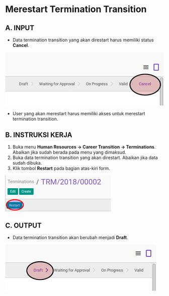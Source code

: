 # Merestart Termination Transition

## A. INPUT

* Data termination transition yang akan direstart harus memiliki status **Cancel**.

![](../../img/termination-transition/status-cancel.png)

* User yang akan merestart harus memiliki akses untuk merestart termination transition.

## B. INSTRUKSI KERJA

1. Buka menu **Human Resources -> Career Transition -> Terminations**. Abaikan jika sudah berada pada menu yang dimaksud.
2. Buka data termination transition yang akan direstart. Abaikan jika data sudah dibuka.
3. Klik tombol **Restart** pada bagian atas-kiri form.

![](../../img/termination-transition/tombol-restart.png)

## C. OUTPUT

* Data termination transition akan berubah menjadi **Draft**.

![](../../img/termination-transition/status-draft.png)
